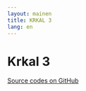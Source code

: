 ```yaml
---
layout: mainen
title: KRKAL 3
lang: en
---
```

# Krkal 3

[Source codes on GitHub](https://github.com/HonzaMD/Krkal3)